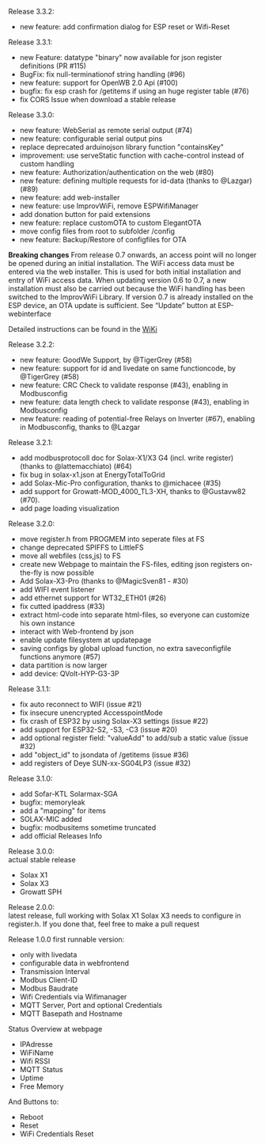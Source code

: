 Release 3.3.2:
  - new feature: add confirmation dialog for ESP reset or Wifi-Reset
  
Release 3.3.1:
  - new Feature: datatype "binary" now available for json register definitions (PR #115)
  - BugFix: fix null-terminationof string handling (#96)
  - new feature: support for OpenWB 2.0 Api (#100)
  - bugfix: fix esp crash for /getitems if using an huge register table (#76)
  - fix CORS Issue when download a stable release

Release 3.3.0:
  - new feature: WebSerial as remote serial output (#74)
  - new feature: configurable serial output pins
  - replace deprecated arduinojson library function "containsKey"
  - improvement: use serveStatic function with cache-control instead of custom handling
  - new feature: Authorization/authentication on the web (#80)
  - new feature: defining multiple requests for id-data (thanks to @Lazgar) (#89)
  - new feature: add web-installer
  - new feature: use ImprovWiFi, remove ESPWifiManager
  - add donation button for paid extensions
  - new feature: replace customOTA to custom ElegantOTA
  - move config files from root to subfolder /config
  - new feature: Backup/Restore of configfiles for OTA

  **Breaking changes** 
  From release 0.7 onwards, an access point will no longer be opened during an initial installation. The WiFi access data must be entered via the web installer. This is used for both initial installation and entry of WiFi access data. 
  When updating version 0.6 to 0.7, a new installation must also be carried out because the WiFi handling has been switched to the ImprovWiFi Library. 
  If version 0.7 is already installed on the ESP device, an OTA update is sufficient. See “Update” button at ESP-webinterface 

  Detailed instructions can be found in the [WiKi](https://github.com/tobiasfaust/SolaxModbusGateway/wiki)

Release 3.2.2:
  - new feature: GoodWe Support, by @TigerGrey (#58)
  - new feature: support for id and livedate on same functioncode, by @TigerGrey (#58)
  - new feature: CRC Check to validate response (#43), enabling in Modbusconfig
  - new feature: data length check to validate response (#43), enabling in Modbusconfig
  - new feature: reading of potential-free Relays on Inverter (#67), enabling in Modbusconfig, thanks to @Lazgar
  
Release 3.2.1:
  - add modbusprotocoll doc for Solax-X1/X3 G4 (incl. write register) (thanks to @lattemacchiato) (#64)
  - fix bug in solax-x1.json at EnergyTotalToGrid
  - add Solax-Mic-Pro configuration, thanks to @michacee (#35)
  - add support for Growatt-MOD_4000_TL3-XH, thanks to @Gustavw82 (#70).
  - add page loading visualization
  
Release 3.2.0:
  - move register.h from PROGMEM into seperate files at FS
  - change deprecated SPIFFS to LittleFS
  - move all webfiles (css,js) to FS
  - create new Webpage to maintain the FS-files, editing json registers on-the-fly is now possible 
  - Add Solax-X3-Pro (thanks to @MagicSven81 - #30)
  - add WIFI event listener
  - add ethernet support for WT32_ETH01 (#26)
  - fix cutted ipaddress (#33)
  - extract html-code into separate html-files, so everyone can customize his own instance
  - interact with Web-frontend by json
  - enable update filesystem at updatepage
  - saving configs by global upload function, no extra saveconfigfile functions anymore (#57)
  - data partition is now larger
  - add device: QVolt-HYP-G3-3P
  
Release 3.1.1:
  - fix auto reconnect to WIFI (issue #21)
  - fix insecure unencrypted AccesspointMode
  - fix crash of ESP32 by using Solax-X3 settings (issue #22)
  - add support for ESP32-S2, -S3, -C3 (issue #20)
  - add optional register field: "valueAdd" to add/sub a static value (issue #32)
  - add "object_id" to jsondata of /getitems (issue #36)
  - add registers of Deye SUN-xx-SG04LP3 (issue #32)
  
Release 3.1.0:  
  - add Sofar-KTL Solarmax-SGA
  - bugfix: memoryleak
  - add a "mapping" for items
  - SOLAX-MIC added
  - bugfix: modbusitems sometime truncated
  - add official Releases Info

Release 3.0.0:  
  actual stable release

  - Solax X1
  - Solax X3
  - Growatt SPH

Release 2.0.0:  
  latest release, full working with Solax X1
  Solax X3 needs to configure in register.h. If you done that, feel free to make a pull request

Release 1.0.0
  first runnable version:
  - only with livedata
  - configurable data in webfrontend
  - Transmission Interval
  - Modbus Client-ID
  - Modbus Baudrate
  - Wifi Credentials via Wifimanager
  - MQTT Server, Port and optional Credentials
  - MQTT Basepath and Hostname

 Status Overview at webpage
  - IPAdresse
  - WiFiName
  - Wifi RSSI
  - MQTT Status
  - Uptime
  - Free Memory

 And Buttons to:
  - Reboot
  - Reset
  - WiFi Credentials Reset
   

